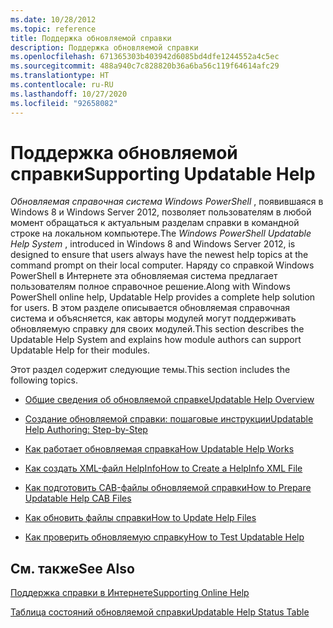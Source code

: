 ```yaml
---
ms.date: 10/28/2012
ms.topic: reference
title: Поддержка обновляемой справки
description: Поддержка обновляемой справки
ms.openlocfilehash: 671365303b403942d6085bd4dfe1244552a4c5ec
ms.sourcegitcommit: 488a940c7c828820b36a6ba56c119f64614afc29
ms.translationtype: HT
ms.contentlocale: ru-RU
ms.lasthandoff: 10/27/2020
ms.locfileid: "92658082"
---
```

# <a name="supporting-updatable-help"></a><span data-ttu-id="b01c3-103">Поддержка обновляемой справки</span><span class="sxs-lookup"><span data-stu-id="b01c3-103">Supporting Updatable Help</span></span>

<span data-ttu-id="b01c3-104">*Обновляемая справочная система Windows PowerShell* , появившаяся в Windows 8 и Windows Server 2012, позволяет пользователям в любой момент обращаться к актуальным разделам справки в командной строке на локальном компьютере.</span><span class="sxs-lookup"><span data-stu-id="b01c3-104">The *Windows PowerShell Updatable Help System* , introduced in Windows 8 and Windows Server 2012, is designed to ensure that users always have the newest help topics at the command prompt on their local computer.</span></span> <span data-ttu-id="b01c3-105">Наряду со справкой Windows PowerShell в Интернете эта обновляемая система предлагает пользователям полное справочное решение.</span><span class="sxs-lookup"><span data-stu-id="b01c3-105">Along with Windows PowerShell online help, Updatable Help provides a complete help solution for users.</span></span> <span data-ttu-id="b01c3-106">В этом разделе описывается обновляемая справочная система и объясняется, как авторы модулей могут поддерживать обновляемую справку для своих модулей.</span><span class="sxs-lookup"><span data-stu-id="b01c3-106">This section describes the Updatable Help System and explains how module authors can support Updatable Help for their modules.</span></span>

<span data-ttu-id="b01c3-107">Этот раздел содержит следующие темы.</span><span class="sxs-lookup"><span data-stu-id="b01c3-107">This section includes the following topics.</span></span>

- [<span data-ttu-id="b01c3-108">Общие сведения об обновляемой справке</span><span class="sxs-lookup"><span data-stu-id="b01c3-108">Updatable Help Overview</span></span>](./updatable-help-overview.md)

- [<span data-ttu-id="b01c3-109">Создание обновляемой справки: пошаговые инструкции</span><span class="sxs-lookup"><span data-stu-id="b01c3-109">Updatable Help Authoring: Step-by-Step</span></span>](./updatable-help-authoring-step-by-step.md)

- [<span data-ttu-id="b01c3-110">Как работает обновляемая справка</span><span class="sxs-lookup"><span data-stu-id="b01c3-110">How Updatable Help Works</span></span>](./how-updatable-help-works.md)

- [<span data-ttu-id="b01c3-111">Как создать XML-файл HelpInfo</span><span class="sxs-lookup"><span data-stu-id="b01c3-111">How to Create a HelpInfo XML File</span></span>](./how-to-create-a-helpinfo-xml-file.md)

- [<span data-ttu-id="b01c3-112">Как подготовить CAB-файлы обновляемой справки</span><span class="sxs-lookup"><span data-stu-id="b01c3-112">How to Prepare Updatable Help CAB Files</span></span>](./how-to-prepare-updatable-help-cab-files.md)

- [<span data-ttu-id="b01c3-113">Как обновить файлы справки</span><span class="sxs-lookup"><span data-stu-id="b01c3-113">How to Update Help Files</span></span>](./how-to-update-help-files.md)

- [<span data-ttu-id="b01c3-114">Как проверить обновляемую справку</span><span class="sxs-lookup"><span data-stu-id="b01c3-114">How to Test Updatable Help</span></span>](./how-to-test-updatable-help.md)

## <a name="see-also"></a><span data-ttu-id="b01c3-115">См. также</span><span class="sxs-lookup"><span data-stu-id="b01c3-115">See Also</span></span>

[<span data-ttu-id="b01c3-116">Поддержка справки в Интернете</span><span class="sxs-lookup"><span data-stu-id="b01c3-116">Supporting Online Help</span></span>](./supporting-online-help.md)

[<span data-ttu-id="b01c3-117">Таблица состояний обновляемой справки</span><span class="sxs-lookup"><span data-stu-id="b01c3-117">Updatable Help Status Table</span></span>](/windows/deployment/deploy-whats-new)
